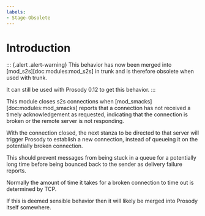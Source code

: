 ```yaml
---
labels:
- Stage-Obsolete
---
```


# Introduction

::: {.alert .alert-warning}
This behavior has now been merged into
[mod_s2s][doc:modules:mod_s2s] in trunk and is therefore obsolete
when used with trunk.

It can still be used with Prosody 0.12 to get this behavior.
:::

This module closes s2s connections when
[mod_smacks][doc:modules:mod_smacks] reports that a connection has not
received a timely acknowledgement as requested, indicating that the
connection is broken or the remote server is not responding.

With the connection closed, the next stanza to be directed to that
server will trigger Prosody to establish a new connection, instead of
queueing it on the potentially broken connection.

This should prevent messages from being stuck in a queue for a
potentially long time before being bounced back to the sender as
delivery failure reports.

Normally the amount of time it takes for a broken connection to time out
is determined by TCP.

If this is deemed sensible behavior then it will likely be merged into
Prosody itself somewhere.
